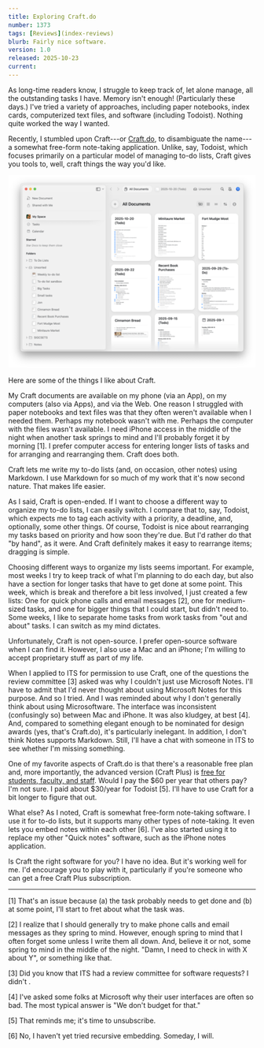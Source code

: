 ```yaml
---
title: Exploring Craft.do
number: 1373
tags: [Reviews](index-reviews)
blurb: Fairly nice software.
version: 1.0
released: 2025-10-23
current: 
---
```

As long-time readers know, I struggle to keep track of, let alone manage, all the outstanding tasks I have. Memory isn't enough! (Particularly these days.) I've tried a variety of approaches, including paper notebooks, index cards, computerized text files, and software (including Todoist). Nothing quite worked the way I wanted.

Recently, I stumbled upon Craft---or [Craft.do](https://craft.do), to disambiguate the name---a somewhat free-form note-taking application. Unlike, say, Todoist, which focuses primarily on a particular model of managing to-do lists, Craft gives you tools to, well, craft things the way you'd like.

<img width=600 src="images/craft.do.png" alt="A screenshot of the Craft user interface. At the left are a list of folders; at the right are images of documents."/>

Here are some of the things I like about Craft.

My Craft documents are available on my phone (via an App), on my computers (also via Apps), and via the Web. One reason I struggled with paper notebooks and text files was that they often weren't available when I needed them. Perhaps my notebook wasn't with me. Perhaps the computer with the files wasn't available. I need iPhone access in the middle of the night when another task springs to mind and I'll probably forget it by morning [1]. I prefer computer access for entering longer lists of tasks and for arranging and rearranging them. Craft does both.

Craft lets me write my to-do lists (and, on occasion, other notes) using Markdown. I use Markdown for so much of my work that it's now second nature. That makes life easier.

As I said, Craft is open-ended. If I want to choose a different way to organize my to-do lists, I can easily switch. I compare that to, say, Todoist, which expects me to tag each activity with a priority, a deadline, and, optionally, some other things. Of course, Todoist is nice about rearranging my tasks based on priority and how soon they're due. But I'd rather do that "by hand", as it were. And Craft definitely makes it easy to rearrange items; dragging is simple. 

Choosing different ways to organize my lists seems important. For example, most weeks I try to keep track of what I'm planning to do each day, but also have a section for longer tasks that have to get done at some point. This week, which is break and therefore a bit less involved, I just created a few lists: One for quick phone calls and email messages [2], one for medium-sized tasks, and one for bigger things that I could start, but didn't need to. Some weeks, I like to separate home tasks from work tasks from "out and about" tasks. I can switch as my mind dictates.

Unfortunately, Craft is not open-source. I prefer open-source software when I can find it. However, I also use a Mac and an iPhone; I'm willing to accept proprietary stuff as part of my life.

When I applied to ITS for permission to use Craft, one of the questions the review committee [3] asked was why I couldn't just use Microsoft Notes. I'll have to admit that I'd never thought about using Microsoft Notes for this purpose. And so I tried. And I was reminded about why I don't generally think about using Microsoftware. The interface was inconsistent (confusingly so) between Mac and iPhone. It was also kludgey, at best [4]. And, compared to something elegant enough to be nominated for design awards (yes, that's Craft.do), it's particularly inelegant. In addition, I don't think Notes supports Markdown. Still, I'll have a chat with someone in ITS to see whether I'm missing something.

One of my favorite aspects of Craft.do is that there's a reasonable free plan and, more importantly, the advanced version (Craft Plus) is [free for students, faculty, and staff](https://www.craft.do/education). Would I pay the $60 per year that others pay? I'm not sure. I paid about $30/year for Todoist [5]. I'll have to use Craft for a bit longer to figure that out.

What else? As I noted, Craft is somewhat free-form note-taking software. I use it for to-do lists, but it supports many other types of note-taking. It even lets you embed notes within each other [6]. I've also started using it to replace my other "Quick notes" software, such as the iPhone notes application.

Is Craft the right software for you? I have no idea. But it's working well for me. I'd encourage you to play with it, particularly if you're someone who can get a free Craft Plus subscription.

---

[1] That's an issue because (a) the task probably needs to get done and (b) at some point, I'll start to fret about what the task was.

[2] I realize that I should generally try to make phone calls and email messages as they spring to mind. However, enough spring to mind that I often forget some unless I write them all down. And, believe it or not, some spring to mind in the middle of the night. "Damn, I need to check in with X about Y", or something like that.

[3] Did you know that ITS had a review committee for software requests? I didn't
.

[4] I've asked some folks at Microsoft why their user interfaces are often so bad. The most typical answer is "We don't budget for that."

[5] That reminds me; it's time to unsubscribe.

[6] No, I haven't yet tried recursive embedding. Someday, I will.
